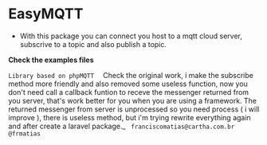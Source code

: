# EasyMQTT

  - With this package you can connect you host to a mqtt cloud server, subscrive to a topic and also publish a topic.


****Check the examples files****

`Library based on phpMQTT 
` Check the original work, i make the subscribe method more friendly and also removed some useless function, now you don't need call a callback funtion to receve the messenger returned from you server, that's work better for you when you are using a framework. 
The returned messenger from server is unprocessed so you need process ( i will improve ), there is useless method, but i'm trying rewrite everything again and after create a laravel package._ 
`
franciscomatias@cartha.com.br
@frmatias`
